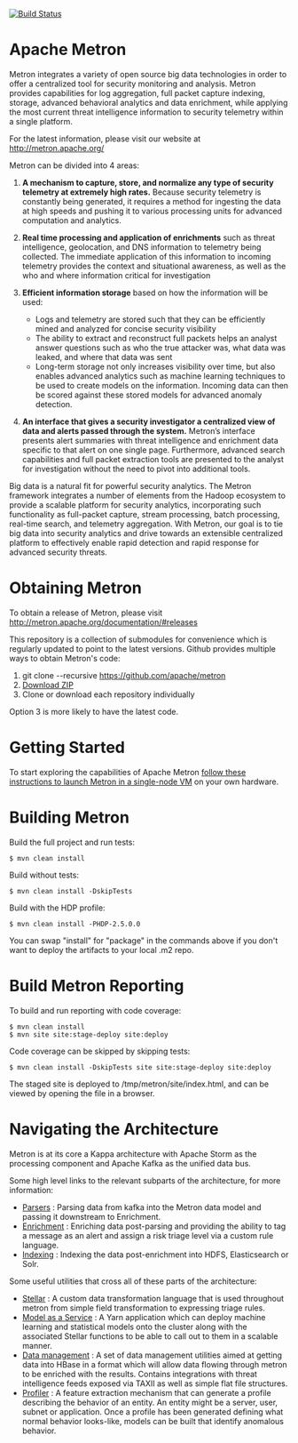 [![Build Status](https://travis-ci.org/apache/metron.svg?branch=master)](https://travis-ci.org/apache/metron)
 
# Apache Metron

Metron integrates a variety of open source big data technologies in order
to offer a centralized tool for security monitoring and analysis. Metron
provides capabilities for log aggregation, full packet capture indexing,
storage, advanced behavioral analytics and data enrichment, while applying
the most current threat intelligence information to security telemetry
within a single platform.

For the latest information, please visit our website at http://metron.apache.org/
 
Metron can be divided into 4 areas:

1. **A mechanism to capture, store, and normalize any type of security
telemetry at extremely high rates.**  Because security telemetry is constantly
being generated, it requires a method for ingesting the data at high speeds 
and pushing it to various processing units for advanced computation and analytics.  

2. **Real time processing and application of enrichments** such as threat
intelligence, geolocation, and DNS information to telemetry being collected.
The immediate application of this information to incoming telemetry provides
the context and situational awareness, as well as the who and where 
information critical for investigation

3. **Efficient information storage** based on how the information will be used:
   - Logs and telemetry are stored such that they can be efficiently mined and
analyzed for concise security visibility
   - The ability to extract and reconstruct full packets helps an analyst answer 
questions such as who the true attacker was, what data was leaked, and where 
that data was sent
   - Long-term storage not only increases visibility over time, but also enables 
advanced analytics such as machine learning techniques to be used to create 
models on the information.  Incoming data can then be scored against these 
stored models for advanced anomaly detection.  

4. **An interface that gives a security investigator a centralized view of data 
and alerts passed through the system.**  Metron’s interface presents alert 
summaries with threat intelligence and enrichment data specific to that alert 
on one single page.  Furthermore, advanced search capabilities and full packet 
extraction tools are presented to the analyst for investigation without the 
need to pivot into additional tools.   

Big data is a natural fit for powerful security analytics. The Metron
framework integrates a number of elements from the Hadoop ecosystem to provide
a scalable platform for security analytics, incorporating such functionality as
full-packet capture, stream processing, batch processing, real-time search, and
telemetry aggregation.  With Metron, our goal is to tie big data into security
analytics and drive towards an extensible centralized platform to effectively
enable rapid detection and rapid response for advanced security threats.  

# Obtaining Metron

To obtain a release of Metron, please visit http://metron.apache.org/documentation/#releases

This repository is a collection of submodules for convenience which is regularly
updated to point to the latest versions. Github provides multiple ways to obtain
Metron's code:

1. git clone --recursive https://github.com/apache/metron
2. [Download ZIP](https://github.com/apache/metron/archive/master.zip)
3. Clone or download each repository individually

Option 3 is more likely to have the latest code.

# Getting Started

To start exploring the capabilities of Apache Metron [follow these instructions to launch Metron in a single-node VM](metron-deployment/vagrant/full-dev-platform) on your own hardware.  

# Building Metron

Build the full project and run tests:
```
$ mvn clean install
```

Build without tests:
```
$ mvn clean install -DskipTests
```

Build with the HDP profile:
```
$ mvn clean install -PHDP-2.5.0.0
```

You can swap "install" for "package" in the commands above if you don't want to deploy the artifacts to your local .m2 repo.

# Build Metron Reporting

To build and run reporting with code coverage:
```
$ mvn clean install
$ mvn site site:stage-deploy site:deploy
```

Code coverage can be skipped by skipping tests:
```
$ mvn clean install -DskipTests site site:stage-deploy site:deploy
```

The staged site is deployed to /tmp/metron/site/index.html, and can be viewed by opening the file in a browser.

# Navigating the Architecture

Metron is at its core a Kappa architecture with Apache Storm as the processing
component and Apache Kafka as the unified data bus.

Some high level links to the relevant subparts of the architecture, for
more information:
* [Parsers](metron-platform/metron-parsers) : Parsing data from kafka into the Metron data model and passing it downstream to Enrichment.  
* [Enrichment](metron-platform/metron-enrichment) : Enriching data post-parsing and providing the ability to tag a message as an alert and assign a risk triage level via a custom rule language.
* [Indexing](metron-platform/metron-indexing) : Indexing the data post-enrichment into HDFS, Elasticsearch or Solr.

Some useful utilities that cross all of these parts of the architecture:
* [Stellar](metron-platform/metron-common) : A custom data transformation language that is used throughout metron from simple field transformation to expressing triage rules.
* [Model as a Service](metron-analytics/metron-maas-service) : A Yarn application which can deploy machine learning and statistical models onto the cluster along with the associated Stellar functions to be able to call out to them in a scalable manner.
* [Data management](metron-platform/metron-data-management) : A set of data management utilities aimed at getting data into HBase in a format which will allow data flowing through metron to be enriched with the results.  Contains integrations with threat intelligence feeds exposed via TAXII as well as simple flat file structures.
* [Profiler](metron-analytics/metron-profiler) : A feature extraction mechanism that can generate a profile describing the behavior of an entity. An entity might be a server, user, subnet or application. Once a profile has been generated defining what normal behavior looks-like, models can be built that identify anomalous behavior.
